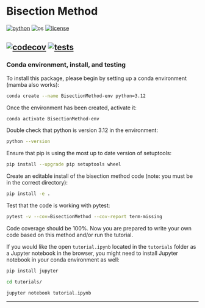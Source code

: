 # Bisection Method

[![python](https://img.shields.io/badge/python-3.12-blue.svg)](https://www.python.org/)
![os](https://img.shields.io/badge/os-ubuntu%20|%20macos%20|%20windows-blue.svg)
[![license](https://img.shields.io/badge/license-MIT-green.svg)](https://github.com/sandialabs/sibl#license)

[![codecov](https://codecov.io/gh/Lejeune-Lab-Graduate-Course-Materials/bisection-method/graph/badge.svg?token=p5DMvJ6byO)](https://codecov.io/gh/Lejeune-Lab-Graduate-Course-Materials/bisection-method)
[![tests](https://github.com/Lejeune-Lab-Graduate-Course-Materials/bisection-method/actions/workflows/tests.yml/badge.svg)](https://github.com/Lejeune-Lab-Graduate-Course-Materials/bisection-method/actions)
---
### Conda environment, install, and testing <a name="install"></a>

To install this package, please begin by setting up a conda environment (mamba also works):
```bash
conda create --name BisectionMethod-env python=3.12
```
Once the environment has been created, activate it:

```bash
conda activate BisectionMethod-env
```
Double check that python is version 3.12 in the environment:
```bash
python --version
```
Ensure that pip is using the most up to date version of setuptools:
```bash
pip install --upgrade pip setuptools wheel
```
Create an editable install of the bisection method code (note: you must be in the correct directory):
```bash
pip install -e .
```
Test that the code is working with pytest:
```bash
pytest -v --cov=BisectionMethod --cov-report term-missing
```
Code coverage should be 100%. Now you are prepared to write your own code based on this method and/or run the tutorial. 


If you would like the open `tutorial.ipynb` located in the `tutorials` folder as a Jupyter notebook in the browser, you might need to install Jupyter notebook in your conda environment as well:
```bash
pip install jupyter
```
```bash
cd tutorials/
```
```bash
jupyter notebook tutorial.ipynb
```
---